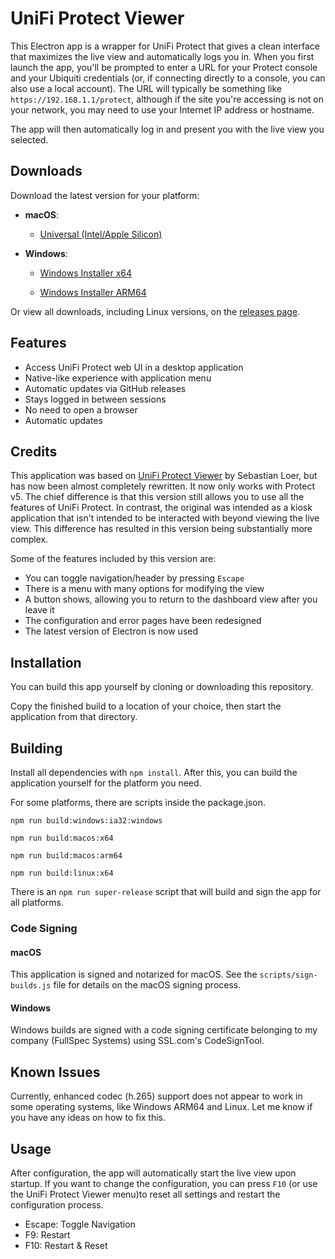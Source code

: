 # UniFi Protect Viewer

This Electron app is a wrapper for UniFi Protect that gives a clean interface that maximizes the live view and automatically logs you in. When you first launch the app, you'll be prompted to enter a URL for your Protect console and your Ubiquiti credentials (or, if connecting directly to a console, you can also use a local account). The URL will typically be something like `https://192.168.1.1/protect`, although if the site you're accessing is not on your network, you may need to use your Internet IP address or hostname.

The app will then automatically log in and present you with the live view you selected.

## Downloads

Download the latest version for your platform:

- **macOS**:

  - [Universal (Intel/Apple Silicon)](https://github.com/jdlien/unifi-protect-viewer/releases/latest/download/UniFi-Protect-Viewer-universal.dmg)

- **Windows**:

  - [Windows Installer x64](https://github.com/jdlien/unifi-protect-viewer/releases/latest/download/UniFi-Protect-Viewer-Setup-x64.exe)

  - [Windows Installer ARM64](https://github.com/jdlien/unifi-protect-viewer/releases/latest/download/UniFi-Protect-Viewer-Setup-arm64.exe)

Or view all downloads, including Linux versions, on the [releases page](https://github.com/jdlien/unifi-protect-viewer/releases/latest).

## Features

- Access UniFi Protect web UI in a desktop application
- Native-like experience with application menu
- Automatic updates via GitHub releases
- Stays logged in between sessions
- No need to open a browser
- Automatic updates

## Credits

This application was based on [UniFi Protect Viewer](https://github.com/digital195/unifi-protect-viewer) by Sebastian Loer, but has now been almost completely rewritten. It now only works with Protect v5. The chief difference is that this version still allows you to use all the features of UniFi Protect. In contrast, the original was intended as a kiosk application that isn't intended to be interacted with beyond viewing the live view. This difference has resulted in this version being substantially more complex.

Some of the features included by this version are:

- You can toggle navigation/header by pressing `Escape`
- There is a menu with many options for modifying the view
- A button shows, allowing you to return to the dashboard view after you leave it
- The configuration and error pages have been redesigned
- The latest version of Electron is now used

## Installation

You can build this app yourself by cloning or downloading this repository.

Copy the finished build to a location of your choice, then start the application from that directory.

## Building

Install all dependencies with `npm install`. After this, you can build the application yourself for the platform you need.

For some platforms, there are scripts inside the package.json.

`npm run build:windows:ia32:windows`

`npm run build:macos:x64`

`npm run build:macos:arm64`

`npm run build:linux:x64`

There is an `npm run super-release` script that will build and sign the app for all platforms.

### Code Signing

#### macOS

This application is signed and notarized for macOS. See the `scripts/sign-builds.js` file for details on the macOS signing process.

#### Windows

Windows builds are signed with a code signing certificate belonging to my company (FullSpec Systems) using SSL.com's CodeSignTool.

## Known Issues

Currently, enhanced codec (h.265) support does not appear to work in some operating systems, like Windows ARM64 and Linux. Let me know if you have any ideas on how to fix this.

## Usage

After configuration, the app will automatically start the live view upon startup. If you want to change the configuration, you can press `F10` (or use the UniFi Protect Viewer menu)to reset all settings and restart the configuration process.

- Escape: Toggle Navigation
- F9: Restart
- F10: Restart & Reset
